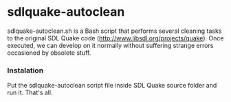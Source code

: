 sdlquake-autoclean
==================

sdlquake-autoclean.sh is a Bash script that performs several cleaning tasks to the original SDL Quake code 
(http://www.libsdl.org/projects/quake). Once executed, we can develop on it normally without suffering strange errors 
occasioned by obsolete stuff. 

### Instalation

Put the sdlquake-autoclean script file inside SDL Quake source folder and run it. That's all.  
